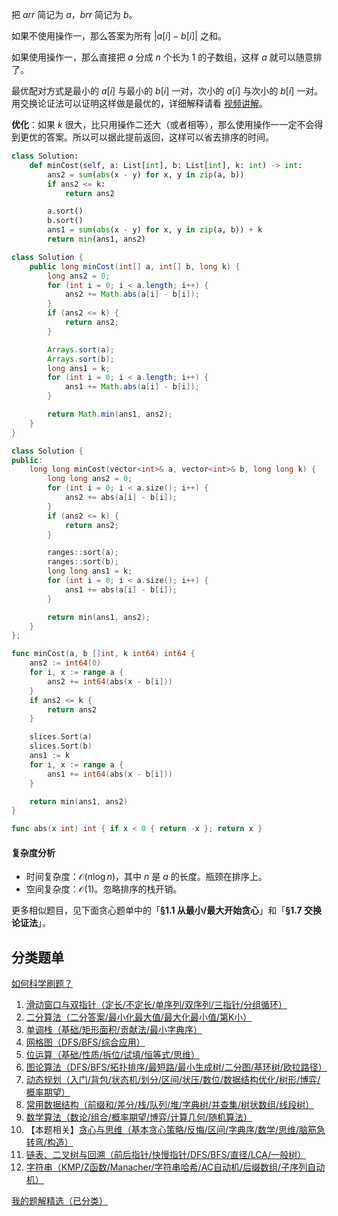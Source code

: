 把 $\textit{arr}$ 简记为 $a$，$\textit{brr}$ 简记为 $b$。

如果不使用操作一，那么答案为所有 $|a[i]-b[i]|$ 之和。

如果使用操作一，那么直接把 $a$ 分成 $n$ 个长为 $1$ 的子数组，这样 $a$ 就可以随意排了。

最优配对方式是最小的 $a[i]$ 与最小的 $b[i]$ 一对，次小的 $a[i]$ 与次小的 $b[i]$ 一对。用交换论证法可以证明这样做是最优的，详细解释请看 [视频讲解](https://www.bilibili.com/video/BV1xBwBeEEie/?t=1m49s)。

**优化**：如果 $k$ 很大，比只用操作二还大（或者相等），那么使用操作一一定不会得到更优的答案。所以可以据此提前返回，这样可以省去排序的时间。

```py [sol-Python3]
class Solution:
    def minCost(self, a: List[int], b: List[int], k: int) -> int:
        ans2 = sum(abs(x - y) for x, y in zip(a, b))
        if ans2 <= k:
            return ans2

        a.sort()
        b.sort()
        ans1 = sum(abs(x - y) for x, y in zip(a, b)) + k
        return min(ans1, ans2)
```

```java [sol-Java]
class Solution {
    public long minCost(int[] a, int[] b, long k) {
        long ans2 = 0;
        for (int i = 0; i < a.length; i++) {
            ans2 += Math.abs(a[i] - b[i]);
        }
        if (ans2 <= k) {
            return ans2;
        }

        Arrays.sort(a);
        Arrays.sort(b);
        long ans1 = k;
        for (int i = 0; i < a.length; i++) {
            ans1 += Math.abs(a[i] - b[i]);
        }

        return Math.min(ans1, ans2);
    }
}
```

```cpp [sol-C++]
class Solution {
public:
    long long minCost(vector<int>& a, vector<int>& b, long long k) {
        long long ans2 = 0;
        for (int i = 0; i < a.size(); i++) {
            ans2 += abs(a[i] - b[i]);
        }
        if (ans2 <= k) {
            return ans2;
        }

        ranges::sort(a);
        ranges::sort(b);
        long long ans1 = k;
        for (int i = 0; i < a.size(); i++) {
            ans1 += abs(a[i] - b[i]);
        }

        return min(ans1, ans2);
    }
};
```

```go [sol-Go]
func minCost(a, b []int, k int64) int64 {
	ans2 := int64(0)
	for i, x := range a {
		ans2 += int64(abs(x - b[i]))
	}
	if ans2 <= k {
		return ans2
	}

	slices.Sort(a)
	slices.Sort(b)
	ans1 := k
	for i, x := range a {
		ans1 += int64(abs(x - b[i]))
	}

	return min(ans1, ans2)
}

func abs(x int) int { if x < 0 { return -x }; return x }
```

#### 复杂度分析

- 时间复杂度：$\mathcal{O}(n\log n)$，其中 $n$ 是 $a$ 的长度。瓶颈在排序上。
- 空间复杂度：$\mathcal{O}(1)$。忽略排序的栈开销。

更多相似题目，见下面贪心题单中的「**§1.1 从最小/最大开始贪心**」和「**§1.7 交换论证法**」。

## 分类题单

[如何科学刷题？](https://leetcode.cn/circle/discuss/RvFUtj/)

1. [滑动窗口与双指针（定长/不定长/单序列/双序列/三指针/分组循环）](https://leetcode.cn/circle/discuss/0viNMK/)
2. [二分算法（二分答案/最小化最大值/最大化最小值/第K小）](https://leetcode.cn/circle/discuss/SqopEo/)
3. [单调栈（基础/矩形面积/贡献法/最小字典序）](https://leetcode.cn/circle/discuss/9oZFK9/)
4. [网格图（DFS/BFS/综合应用）](https://leetcode.cn/circle/discuss/YiXPXW/)
5. [位运算（基础/性质/拆位/试填/恒等式/思维）](https://leetcode.cn/circle/discuss/dHn9Vk/)
6. [图论算法（DFS/BFS/拓扑排序/最短路/最小生成树/二分图/基环树/欧拉路径）](https://leetcode.cn/circle/discuss/01LUak/)
7. [动态规划（入门/背包/状态机/划分/区间/状压/数位/数据结构优化/树形/博弈/概率期望）](https://leetcode.cn/circle/discuss/tXLS3i/)
8. [常用数据结构（前缀和/差分/栈/队列/堆/字典树/并查集/树状数组/线段树）](https://leetcode.cn/circle/discuss/mOr1u6/)
9. [数学算法（数论/组合/概率期望/博弈/计算几何/随机算法）](https://leetcode.cn/circle/discuss/IYT3ss/)
10. 【本题相关】[贪心与思维（基本贪心策略/反悔/区间/字典序/数学/思维/脑筋急转弯/构造）](https://leetcode.cn/circle/discuss/g6KTKL/)
11. [链表、二叉树与回溯（前后指针/快慢指针/DFS/BFS/直径/LCA/一般树）](https://leetcode.cn/circle/discuss/K0n2gO/)
12. [字符串（KMP/Z函数/Manacher/字符串哈希/AC自动机/后缀数组/子序列自动机）](https://leetcode.cn/circle/discuss/SJFwQI/)

[我的题解精选（已分类）](https://github.com/EndlessCheng/codeforces-go/blob/master/leetcode/SOLUTIONS.md)
